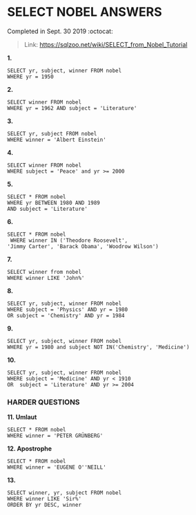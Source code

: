 # SELECT NOBEL ANSWERS #
Completed in Sept. 30 2019 :octocat:
> Link: https://sqlzoo.net/wiki/SELECT_from_Nobel_Tutorial

**1.**
```mysql
SELECT yr, subject, winner FROM nobel
WHERE yr = 1950
```
**2.**
```mysql
SELECT winner FROM nobel
WHERE yr = 1962 AND subject = 'Literature'
```
**3.**
```mysql
SELECT yr, subject FROM nobel
WHERE winner = 'Albert Einstein'
```
**4.**
```mysql
SELECT winner FROM nobel
WHERE subject = 'Peace' and yr >= 2000
```
**5.**
```mysql
SELECT * FROM nobel
WHERE yr BETWEEN 1980 AND 1989
AND subject = 'Literature'
```
**6.**
```mysql
SELECT * FROM nobel
 WHERE winner IN ('Theodore Roosevelt',
'Jimmy Carter', 'Barack Obama', 'Woodrow Wilson') 
```
**7.**
```mysql
SELECT winner from nobel
WHERE winner LIKE 'John%'
```
**8.**
```mysql
SELECT yr, subject, winner FROM nobel
WHERE subject = 'Physics' AND yr = 1980
OR subject = 'Chemistry' AND yr = 1984
```
**9.**
```mysql
SELECT yr, subject, winner FROM nobel
WHERE yr = 1980 and subject NOT IN('Chemistry', 'Medicine')
```
**10.**
```mysql
SELECT yr, subject, winner FROM nobel
WHERE subject = 'Medicine' AND yr < 1910
OR  subject = 'Literature' AND yr >= 2004
```
### HARDER QUESTIONS ###
**11. Umlaut**
```mysql
SELECT * FROM nobel
WHERE winner = 'PETER GRÜNBERG'
```
**12. Apostrophe**
```mysql
SELECT * FROM nobel
WHERE winner = 'EUGENE O''NEILL'
```
**13.**
```mysql
SELECT winner, yr, subject FROM nobel
WHERE winner LIKE 'Sir%'
ORDER BY yr DESC, winner
```
